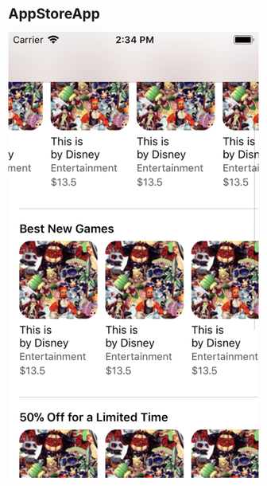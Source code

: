 # AppStoreApp

![Screen](https://github.com/viral7chauhan/AppStoreApp/blob/feature_integrateRestApi/Media/AppStore.png)

